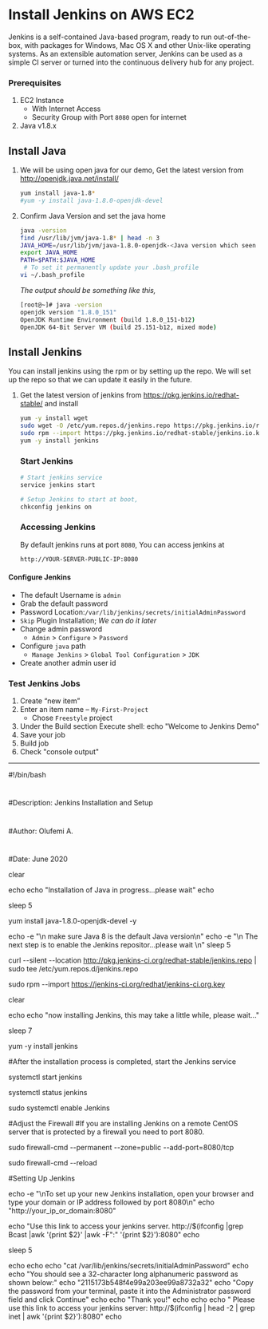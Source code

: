 # Install Jenkins on AWS EC2
Jenkins is a self-contained Java-based program, ready to run out-of-the-box, with packages for Windows, Mac OS X and other Unix-like operating systems. As an extensible automation server, Jenkins can be used as a simple CI server or turned into the continuous delivery hub for any project.


### Prerequisites
1. EC2 Instance 
   - With Internet Access
   - Security Group with Port `8080` open for internet
1. Java v1.8.x 

## Install Java
1. We will be using open java for our demo, Get the latest version from http://openjdk.java.net/install/
   ```sh
   yum install java-1.8*
   #yum -y install java-1.8.0-openjdk-devel
   ```

1. Confirm Java Version and set the java home
   ```sh
   java -version
   find /usr/lib/jvm/java-1.8* | head -n 3
   JAVA_HOME=/usr/lib/jvm/java-1.8.0-openjdk-<Java version which seen in the above output>
   export JAVA_HOME
   PATH=$PATH:$JAVA_HOME
    # To set it permanently update your .bash_profile
   vi ~/.bash_profile
   ```
   _The output should be something like this,_
    ```sh
   [root@~]# java -version
   openjdk version "1.8.0_151"
   OpenJDK Runtime Environment (build 1.8.0_151-b12)
   OpenJDK 64-Bit Server VM (build 25.151-b12, mixed mode)
   ```

## Install Jenkins
 You can install jenkins using the rpm or by setting up the repo. We will set up the repo so that we can update it easily in the future.
1. Get the latest version of jenkins from https://pkg.jenkins.io/redhat-stable/ and install
   ```sh
   yum -y install wget
   sudo wget -O /etc/yum.repos.d/jenkins.repo https://pkg.jenkins.io/redhat-stable/jenkins.repo
   sudo rpm --import https://pkg.jenkins.io/redhat-stable/jenkins.io.key
   yum -y install jenkins
   ```

   ### Start Jenkins
   ```sh
   # Start jenkins service
   service jenkins start

   # Setup Jenkins to start at boot,
   chkconfig jenkins on
   ```

   ### Accessing Jenkins
   By default jenkins runs at port `8080`, You can access jenkins at
   ```sh
   http://YOUR-SERVER-PUBLIC-IP:8080
   ```
  #### Configure Jenkins
- The default Username is `admin`
- Grab the default password 
- Password Location:`/var/lib/jenkins/secrets/initialAdminPassword`
- `Skip` Plugin Installation; _We can do it later_
- Change admin password
   - `Admin` > `Configure` > `Password`
- Configure `java` path
  - `Manage Jenkins` > `Global Tool Configuration` > `JDK`  
- Create another admin user id

### Test Jenkins Jobs
1. Create “new item”
1. Enter an item name – `My-First-Project`
   - Chose `Freestyle` project
1. Under the Build section
	Execute shell: echo "Welcome to Jenkins Demo"
1. Save your job 
1. Build job
1. Check "console output"

**********************************************************************************************



#!/bin/bash
#
#Description: Jenkins Installation and Setup
#
#Author: Olufemi A.
#
#Date: June 2020


clear

echo
echo "Installation of Java in progress...please wait"
echo

sleep 5

yum install java-1.8.0-openjdk-devel -y

echo -e "\n make sure Java 8 is the default Java version\n"
echo -e "\n The next step is to enable the Jenkins repositor...please wait \n"
sleep 5

curl --silent --location http://pkg.jenkins-ci.org/redhat-stable/jenkins.repo | sudo tee /etc/yum.repos.d/jenkins.repo

sudo rpm --import https://jenkins-ci.org/redhat/jenkins-ci.org.key

clear

echo
echo "now installing Jenkins, this may take a little while, please wait..."

sleep 7

yum -y install jenkins

#After the installation process is completed, start the Jenkins service

systemctl start jenkins

systemctl status jenkins

sudo systemctl enable Jenkins

#Adjust the Firewall
#If you are installing Jenkins on a remote CentOS server that is protected by a firewall you need to port 8080.

sudo firewall-cmd --permanent --zone=public --add-port=8080/tcp

sudo firewall-cmd --reload

#Setting Up Jenkins

echo -e "\nTo set up your new Jenkins installation, open your browser and type your domain or IP address followed by port 8080\n"
echo "http://your_ip_or_domain:8080"

echo "Use this link to access your jenkins server. http://$(ifconfig |grep Bcast |awk '{print $2}' |awk -F":" '{print $2}'):8080"
echo

sleep 5

echo
echo
echo "cat /var/lib/jenkins/secrets/initialAdminPassword"
echo
echo "You should see a 32-character long alphanumeric password as shown below:"
echo "2115173b548f4e99a203ee99a8732a32"
echo "Copy the password from your terminal, paste it into the Administrator password field and click Continue"
echo
echo "Thank you!"
echo
echo
echo "          Please use this link to access your jenkins server: http://$(ifconfig | head -2 | grep inet | awk '{print $2}'):8080"
echo
